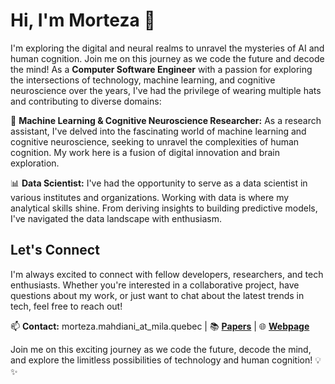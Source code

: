 # Hi, I'm Morteza 👋

I'm exploring the digital and neural realms to unravel the mysteries of AI and human cognition. Join me on this journey as we code the future and decode the mind! As a **Computer Software Engineer** with a passion for exploring the intersections of technology, machine learning, and cognitive neuroscience over the years, I've had the privilege of wearing multiple hats and contributing to diverse domains:

🧠 **Machine Learning & Cognitive Neuroscience Researcher:** As a research assistant, I've delved into the fascinating world of  machine learning and cognitive neuroscience, seeking to unravel the complexities of human cognition. My work here is a fusion of digital innovation and brain exploration.

📊 **Data Scientist:** I've had the opportunity to serve as a data scientist in various institutes and organizations. Working with data is where my analytical skills shine. From deriving insights to building predictive models, I've navigated the data landscape with enthusiasm.

## Let's Connect

I'm always excited to connect with fellow developers, researchers, and tech enthusiasts. Whether you're interested in a collaborative project, have questions about my work, or just want to chat about the latest trends in tech, feel free to reach out!

📫 **Contact:** morteza.mahdiani_at_mila.quebec |
📚 [**Papers**](https://scholar.google.com/citations?user=xFztGO8AAAAJ&hl=en) |
🌐 [**Webpage**](https://morteza-mahdiani.github.io/) 

Join me on this exciting journey as we code the future, decode the mind, and explore the limitless possibilities of technology and human cognition! 💡✨

